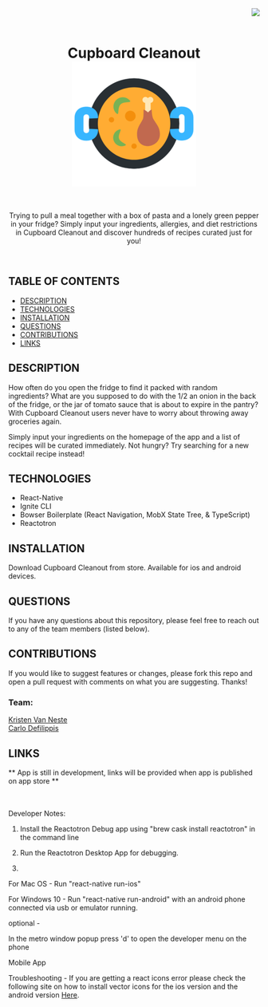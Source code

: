 <img src="https://img.shields.io/badge/License-Unlicensed-blue.svg" align="right"/>

<br>
<br>

<h1 align="center">Cupboard Cleanout <br>
<img align="center" src="app/screens/welcome-screen/ccLogo50.png"/></h1>

<br>

<p align="center">Trying to pull a meal together with a box of pasta and a lonely green pepper in your fridge? Simply input your ingredients, allergies, and diet restrictions in Cupboard Cleanout and discover hundreds of recipes curated just for you!</p>

<br>

## TABLE OF CONTENTS
- [DESCRIPTION](#DESCRIPTION)  
- [TECHNOLOGIES](#TECHNOLOGIES)  
- [INSTALLATION](#INSTALLATION)  
- [QUESTIONS](#QUESTIONS)  
- [CONTRIBUTIONS](#CONTRIBUTIONS)
- [LINKS](#LINKS)  

## DESCRIPTION

How often do you open the fridge to find it packed with random ingredients?  What are you supposed to do with the 1/2 an onion in the back of the fridge, or the jar of tomato sauce that is about to expire in the pantry?  With Cupboard Cleanout users never have to worry about throwing away groceries again.

Simply input your ingredients on the homepage of the app and a list of recipes will be curated immediately.  Not hungry?  Try searching for a new cocktail recipe instead!

## TECHNOLOGIES

- React-Native
- Ignite CLI
- Bowser Boilerplate (React Navigation, MobX State Tree, & TypeScript)
- Reactotron

## INSTALLATION

Download Cupboard Cleanout from store.  Available for ios and android devices.

## QUESTIONS
If you have any questions about this repository, please feel free to reach out to any of the team members (listed below). 
 
## CONTRIBUTIONS
If you would like to suggest features or changes, please fork this repo and open a pull request with comments on what you are suggesting. Thanks! 

### Team:  
[Kristen Van Neste](https://github.com/kmvanneste)  
[Carlo Defilippis](https://github.com/Carlo-Defilippis)  

## LINKS

** App is still in development, links will be provided when app is published on app store **

<br>
<br>
Developer Notes:


1) Install the Reactotron Debug app using "brew cask install reactotron" in the command line

2) Run the Reactotron Desktop App for debugging.

3)
For Mac OS - Run "react-native run-ios"

For Windows 10 - Run "react-native run-android" with an android phone connected via usb or emulator running.

optional - 

In the metro window popup press 'd' to open the developer menu on the phone 

Mobile App

Troubleshooting - If you are getting a react icons error please check the following site on how to install vector icons for the ios version and the android version [Here](https://aboutreact.com/react-native-vector-icons/).
